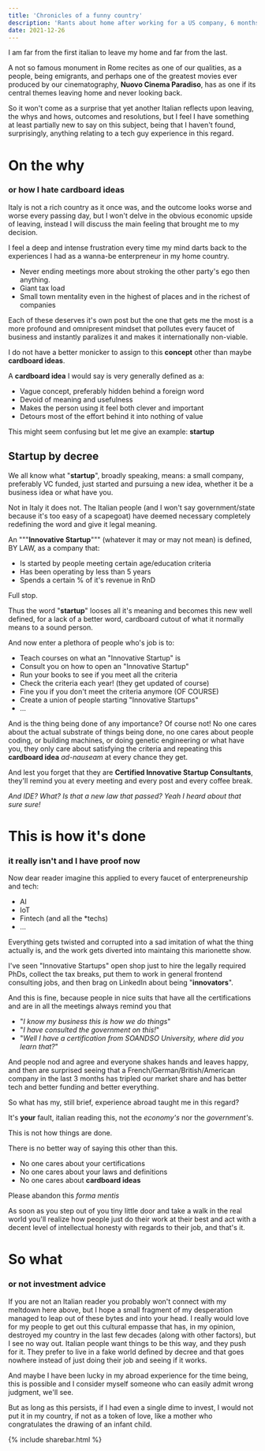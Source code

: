 ```yaml
---
title: 'Chronicles of a funny country'
description: 'Rants about home after working for a US company, 6 months in.'
date: 2021-12-26
---
```


I am far from the first italian to leave my home and far from the last.

A not so famous monument in Rome recites as one of our qualities, as a people, being emigrants, and perhaps one of the greatest movies ever
produced by our cinematography, **Nuovo Cinema Paradiso**, has as one if its central themes leaving home and never looking back.

So it won't come as a surprise that yet another Italian reflects upon leaving, the whys and hows, outcomes and resolutions, but I feel I have something
at least partially new to say on this subject, being that I haven't found, surprisingly, anything relating to a tech guy experience in this regard.

# On the why
### or how I hate cardboard ideas

Italy is not a rich country as it once was, and the outcome looks worse and worse every passing day, but I won't delve in the obvious economic upside of leaving, instead I will discuss the
main feeling that brought me to my decision.

I feel a deep and intense frustration every time my mind darts back to the experiences I had as a wanna-be enterpreneur in my home country.

 - Never ending meetings more about stroking the other party's ego then anything.
 - Giant tax load
 - Small town mentality even in the highest of places and in the richest of companies

Each of these deserves it's own post but the one that gets me the most is a more profound and omnipresent mindset that pollutes
every faucet of business and instantly paralizes it and makes it internationally non-viable.

I do not have a better monicker to assign to this **concept** other than maybe **cardboard ideas**.

A **cardboard idea** I would say is very generally defined as a:

 - Vague concept, preferably hidden behind a foreign word
 - Devoid of meaning and usefulness 
 - Makes the person using it feel both clever and important
 - Detours most of the effort behind it into nothing of value

This might seem confusing but let me give an example: **startup**

## Startup by decree

We all know what "**startup**", broadly speaking, means: a small company, preferably VC funded, just started and pursuing a new idea, whether it be a business idea or what have you.

Not in Italy it does not. The Italian people (and I won't say government/state because it's too easy of a scapegoat) have deemed necessary completely redefining the word and give it legal meaning.

An """**Innovative Startup**""" (whatever it may or may not mean) is defined, BY LAW, as a company that:

 - Is started by people meeting certain age/education criteria
 - Has been operating by less than 5 years
 - Spends a certain % of it's revenue in RnD

Full stop.

Thus the word "**startup**" looses all it's meaning and becomes this new well defined, for a lack of a better word, cardboard cutout of what it normally means to a sound person.

And now enter a plethora of people who's job is to:

 - Teach courses on what an "Innovative Startup" is
 - Consult you on how to open an "Innovative Startup"
 - Run your books to see if you meet all the criteria
 - Check the criteria each year! (they get updated of course)
 - Fine you if you don't meet the criteria anymore (OF COURSE)
 - Create a union of people starting "Innovative Startups"
 - ...

And is the thing being done of any importance? Of course not! No one cares about the actual substrate of things being done, no one
cares about people coding, or building machines, or doing genetic engineering or what have you, they only care about satisfying the criteria
and repeating this **cardboard idea** *ad-nauseam* at every chance they get.

And lest you forget that they are **Certified Innovative Startup Consultants**, they'll remind you at every meeting and every post and every coffee break.

*And IDE? What? Is that a new law that passed? Yeah I heard about that sure sure!*

# This is how it's done
### it really isn't and I have proof now

Now dear reader imagine this applied to every faucet of enterpreneurship and tech:

 - AI
 - IoT
 - Fintech (and all the \*techs)
 - ...

Everything gets twisted and corrupted into a sad imitation of what the thing actually is, and the work gets diverted into maintaing this marionette show.

I've seen "Innovative Startups" open shop just to hire the legally required PhDs, collect the tax breaks, put them to work in general frontend consulting jobs, and then brag on LinkedIn about being "**innovators**".

And this is fine, because people in nice suits that have all the certifications and are in all the meetings always remind you that

 - "*I know my business this is how we do things*"
 - "*I have consulted the government on this!*"
 - "*Well I have a certification from SOANDSO University, where did you learn that?*"

And people nod and agree and everyone shakes hands and leaves happy, and then are surprised seeing that a French/German/British/American company in the last 3 months has
tripled our market share and has better tech and better funding and better everything.

So what has my, still brief, experience abroad taught me in this regard? 

It's **your** fault, italian reading this, not the *economy's* nor the *government's*.

This is not how things are done.

There is no better way of saying this other than this.

 - No one cares about your certifications
 - No one cares about your laws and definitions
 - No one cares about **cardboard ideas**

 Please abandon this *forma mentis*

As soon as you step out of you tiny little door and take a walk in the real world you'll realize how people just do their work at their best and act with a decent level
of intellectual honesty with regards to their job, and that's it.

# So what
### or not investment advice

If you are not an Italian reader you probably won't connect with my meltdown here above, but I hope a small fragment of my desperation managed to leap out of these bytes and into your head.
I really would love for my people to get out this cultural empasse that has, in my opinion, destroyed my country in the last few decades (along with other factors), but I see no way out.
Italian people want things to be this way, and they push for it. They prefer to live in a fake world defined by decree and that goes nowhere instead of just doing their job and seeing if it works.

And maybe I have been lucky in my abroad experience for the time being, this is possible and I consider myself someone who can easily admit wrong judgment, we'll see.

But as long as this persists, if I had even a single dime to invest, I would not put it in my country, if not as a token of love, like a mother who congratulates the drawing of an infant child.

{% include sharebar.html %}
